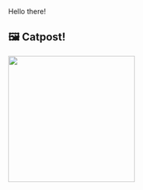 Hello there!



## 🖼️ Catpost!

<sub>
    <img src="https://cdn2.thecatapi.com/images/c5g.jpg" height="256">
</sub>

